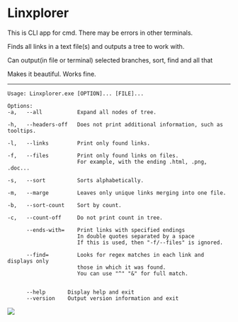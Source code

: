 # Linxplorer

This is CLI app for cmd. There may be errors in other terminals.

Finds all links in a text file(s) and outputs a tree to work with. 

Can output(in file or terminal) selected branches, sort, find and all that

Makes it beautiful. Works fine.
________________________________________________________________________________________________________________________________
```
Usage: Linxplorer.exe [OPTION]... [FILE]...

Options:
-a,   --all           Expand all nodes of tree.

-h,   --headers-off   Does not print additional information, such as tooltips.

-l,   --links         Print only found links.

-f,   --files         Print only found links on files. 
                      For example, with the ending .html, .png, .doc...

-s,   --sort          Sorts alphabetically.

-m,   --marge         Leaves only unique links merging into one file.

-b,   --sort-count    Sort by count.

-c,   --count-off     Do not print count in tree.

      --ends-with=    Print links with specified endings
                      In double quotes separated by a space
                      If this is used, then "-f/--files" is ignored.
                      
      --find=         Looks for regex matches in each link and displays only
                      those in which it was found.
                      You can use "^" "&" for full match.
 
      
      --help       Display help and exit
      --version    Output version information and exit
```
![](https://media.discordapp.net/attachments/969942906628608070/1079166211063033916/cmd.png?width=682&height=676)

